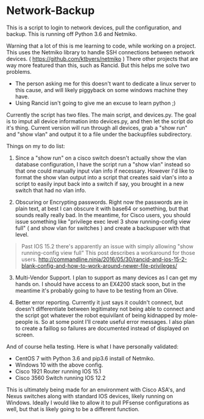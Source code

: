 # Network-Backup
This is a script to login to network devices, pull the configuration, and backup.  This is running off Python 3.6 and Netmiko. 

Warning that a lot of this is me learning to code, while working on a project. This uses the Netmiko library to handle SSH connections between network devices. ( https://github.com/ktbyers/netmiko )  There other projects that are way more featured than this, such as Rancid. But this helps me solve two problems. 

- The person asking me for this doesn't want to dedicate a linux server to this cause, and will likely piggyback on some windows machine they have.  
- Using Rancid isn't going to give me an excuse to learn python ;) 

Currently the script has two files.  The main script, and devices.py. 
The goal is to imput all device information into devices.py, and then let the script do it's thing.  Current version will run through all devices, grab a "show run" and "show vlan" and output it to a file under the backupfiles subdirectory. 

Things on my to do list: 

1) Since a "show run" on a cisco switch doesn't actually show the vlan database configuration, I have the script run a "show vlan" instead so that one could manually input vlan info if necessary.  However I'd like to format the show vlan output into a script that creates said vlan's into a script to easily input back into a switch if say, you brought in a new switch that had no vlan info. 

2) Obscuring or Encrypting passwords.  Right now the passwords are in plain text, at best I can obscure it with base64 or something, but that sounds really really bad. In the meantime, for Cisco users, you should issue something like "privilege exec level 3 show running-config view full" ( and show vlan for switches ) and create a backupuser with that level. 

> Past IOS 15.2 there's apparently an issue with simply allowing "show running-config view full" This post describes a workaround for  those users. http://commandline.ninja/2016/05/30/rancid-and-ios-15-2-blank-config-and-how-to-work-around-newer-file-privileges/

3) Multi-Vendor Support.  I plan to support as many devices as I can get my hands on.   I should have access to an EX4200 stack soon, but in the meantime it's probably going to have to be testing from an Olive. 

4) Better error reporting. Currently it just says it couldn't connect, but doesn't differentiate between legitimatey not being able to connect and the script got whatever the robot equivilant of being kidnapped by mole-people is.   So at some point I'll create useful error messages.  I also plan to create a faillog so failures are documented instead of displayed on screen. 

And of course hella testing. Here is what I have personally validated: 
 - CentOS 7 with Python 3.6 and pip3.6 install of Netmiko. 
 - Windows 10 with the above config. 
 - Cisco 1921 Router running IOS 15.1
 - Cisco 3560 Switch running IOS 12.2

This is ultimately being made for an environment with Cisco ASA's, and Nexus switches along with standard IOS devices, likely running on Windows.  Ideally I would like to allow it to pull PFsense configurations as well, but that is likely going to be a different function.  
